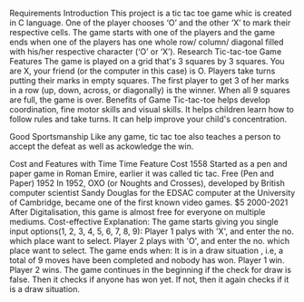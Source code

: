 Requirements
Introduction
This project is a tic tac toe game whic is created in C language.
One of the player chooses ‘O’ and the other ‘X’ to mark their respective cells.
The game starts with one of the players and the game ends when one of the players has one whole row/ column/ diagonal filled with his/her respective character (‘O’ or ‘X’).
Research
Tic-tac-toe Game Features
The game is played on a grid that's 3 squares by 3 squares.
You are X, your friend (or the computer in this case) is O. Players take turns putting their marks in empty squares.
The first player to get 3 of her marks in a row (up, down, across, or diagonally) is the winner.
When all 9 squares are full, the game is over.
Benefits of Game
Tic-tac-toe helps develop coordination, fine motor skills and visual skills. It helps children learn how to follow rules and take turns. It can help improve your child's concentration.

Good Sportsmanship
Like any game, tic tac toe also teaches a person to accept the defeat as well as ackowledge the win.

Cost and Features with Time
Time	Feature	Cost
1558	Started as a pen and paper game in Roman Emire, earlier it was called tic tac.	Free (Pen and Paper)
1952	In 1952, OXO (or Noughts and Crosses), developed by British computer scientist Sandy Douglas for the EDSAC computer at the University of Cambridge, became one of the first known video games.	$5
2000-2021	After Digitalisation, this game is almost free for everyone on multiple mediums.	Cost-effective
Explanation:
The game starts giving you single input options(1, 2, 3, 4, 5, 6, 7, 8, 9):
Player 1 palys with 'X', and enter the no. which place want to select.
Player 2 plays with 'O', and enter the no. which place want to select.
The game ends when:
It is in a draw situation , i.e, a total of 9 moves have been completed and nobody has won.
Player 1 win.
Player 2 wins.
The game continues in the beginning if the check for draw is false.
Then it checks if anyone has won yet.
If not, then it again checks if it is a draw situation.
